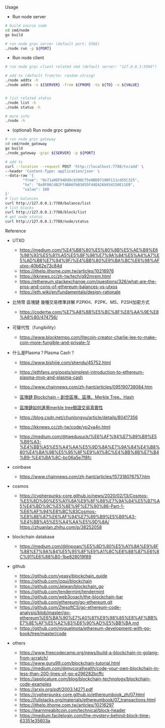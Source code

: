 
Usage
* Run node server
```sh
# build source code
cd cmd/node
go build

# run node grpc server (default port: 5566)
./node run -p ${PORT}
```

* Run node client
```sh
# run node grpc client related cmd (default server: "127.0.0.1:5566")

# add tx (default from/to: random string)
./node addtx -h
./node addtx -s ${SERVER} -from ${FROM} -to ${TO} -v ${VALUE}


# list related status 
./node list -h
./node status -h

# more info
./node -h
```

* (optional) Run node grpc gateway
```sh
# run node grpc gateway
cd cmd/node_gateway
go build
./node_gateway -grpc ${SERVER} -p ${PORT}

# add tx
curl --location --request POST 'http://localhost:7788/tx/add' \
--header 'Content-Type: application/json' \
--data-raw '{
        "from": "0x71a0DF94Dd9c9390Cf5e0BD87190F111cd55C325",
        "to": "0x0F86Cd82Ff4BA6FbB1655F44EA26b93d150E11E0",
        "value": 100
}'
# list balances
curl http://127.0.0.1:7788/balance/list
# list blocks
curl http://127.0.0.1:7788/block/list
# get node status
curl http://127.0.0.1:7788/node/status

```


Reference 
* UTXO 
    * https://medium.com/%E4%B8%80%E5%80%8B%E5%AE%B9%E6%98%93%E5%81%A5%E5%BF%98%E7%9A%84%E5%A4%A7%E5%AD%B8%E7%94%9F/%E4%BB%80%E9%BA%BC%E6%98%AFutxo-40b62e73c84d
    * https://ithelp.ithome.com.tw/articles/10216976
    * https://kknews.cc/zh-tw/tech/g92mrem.html
    * https://ethereum.stackexchange.com/questions/326/what-are-the-pros-and-cons-of-ethereum-balances-vs-utxos
    * https://eth.wiki/en/fundamentals/design-rationale

* 比特幣 區塊鏈 幾種交易標準詳解 P2PKH、P2PK、MS、P2SH加密方式
    * https://codertw.com/%E7%A8%8B%E5%BC%8F%E8%AA%9E%E8%A8%80/474756/

* 可替代性（fungibility）
    * https://www.blocktempo.com/litecoin-creator-charlie-lee-to-make-coin-more-fungible-and-private-1/


* 什么是Plasma？Plasma Cash？
    * https://www.bishijie.com/shendu/45752.html
    * https://ethfans.org/posts/simplest-introduction-to-ethereum-plasma-mvp-and-plasma-cash
    * https://www.chainnews.com/zh-hant/articles/095190738084.htm

    * [區塊鏈 Blockchain – 創世區塊、區塊、Merkle Tree、Hash](https://www.samsonhoi.com/274/blockchain_genesis_block_merkle_tree)
    * [區塊鏈如何運用merkle tree驗證交易真實性](https://www.itread01.com/content/1548294679.html)
    * https://blog.csdn.net/chunlongyu/article/details/80417356
    * https://kknews.cc/zh-tw/code/yp2ya4n.html
    * https://medium.com/@twedusuck/%E6%AF%94%E7%89%B9%E5%B9%A3-%E4%BB%A5%E5%A4%AA%E5%9D%8A%E7%9A%84%E4%B8%80%E4%BA%9B%E5%95%8F%E9%A1%8C%E4%BB%8B%E7%B4%B9-%E4%BA%8C-bc06a5e7f8fc
* coinbase
    * https://www.chainnews.com/zh-hant/articles/157318076757.htm


* cosmos
    * https://cypherpunks-core.github.io/news/2020/02/13/Cosmos-%E5%8D%80%E5%A1%8A%E9%8F%88%E7%9A%84%E5%B7%A5%E4%BD%9C%E5%8E%9F%E7%90%86-Part-1-%E6%AF%94%E8%BC%83Cosmos-%E8%88%87%E6%AF%94%E7%89%B9%E5%B9%A3-%E4%BB%A5%E5%A4%AA%E5%9D%8A/
https://zhuanlan.zhihu.com/p/38252058

* blockchain database 
    * https://medium.com/@linpoan/%E5%8D%80%E5%A1%8A%E9%8F%88%E7%9A%84%E5%95%8F%E9%A1%8C%E8%88%87%E6%8C%91%E6%88%B0-1be828019f89

* github
    * https://github.com/yeasy/blockchain_guide
    * https://github.com/izqui/blockchain
    * https://github.com/Jeiwan/blockchain_go
    * https://github.com/tendermint/tendermint
    * https://github.com/web3coach/the-blockchain-bar
    * https://github.com/ethereum/go-ethereum.git
    * https://github.com/ZtesoftCS/go-ethereum-code-analysis/blob/master/go-ethereum%E6%BA%90%E7%A0%81%E9%98%85%E8%AF%BB%E7%8E%AF%E5%A2%83%E6%90%AD%E5%BB%BA.md
    * https://github.com/miguelmota/ethereum-development-with-go-book/tree/master/code

* others 
    * https://www.freecodecamp.org/news/build-a-blockchain-in-golang-from-scratch/
    * https://www.guru99.com/blockchain-tutorial.html
    * https://medium.com/@mycoralhealth/code-your-own-blockchain-in-less-than-200-lines-of-go-e296282bcffc
    *  https://applicature.com/blog/blockchain-technology/blockchain-code-examples
    * https://arxiv.org/pdf/2003.14271.pdf
    * https://cypherpunks-core.github.io/ethereumbook_zh/07.html
    * https://fullstacks.org/materials/ethereumbook/07_transactions.html
    * https://ithelp.ithome.com.tw/articles/10216297
    * https://learnmeabitcoin.com/technical/block-header
    * https://medium.facilelogin.com/the-mystery-behind-block-time-63351e35603a